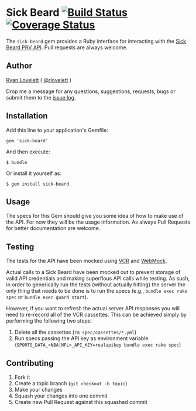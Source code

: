 # Sick Beard [![Build Status](https://travis-ci.org/RLovelett/sick-beard.png?branch=master)](https://travis-ci.org/RLovelett/sick-beard) [![Coverage Status](https://coveralls.io/repos/RLovelett/sick-beard/badge.png?branch=master)](https://coveralls.io/r/RLovelett/sick-beard?branch=master)

The `sick-beard` gem provides a Ruby interface for interacting with the [Sick Beard PRV API](http://sickbeard.com/api/). Pull requests are always welcome.

## Author

[Ryan Lovelett](http://ryan.lovelett.me/) ( [@rlovelett](http://twitter.com/#!/rlovelett) )

Drop me a message for any questions, suggestions, requests, bugs or
submit them to the [issue
log](https://github.com/rlovelett/sports_data_api/issues).

## Installation

Add this line to your application's Gemfile:

    gem 'sick-beard'

And then execute:

    $ bundle

Or install it yourself as:

    $ gem install sick-beard

## Usage

The specs for this Gem should give you some idea of how to make use of
the API. For now they will be the usage information. As always Pull
Requests for better documentation are welcome.

## Testing

The tests for the API have been mocked using [VCR](https://github.com/vcr/vcr) and [WebMock](https://github.com/bblimke/webmock).

Actual calls to a Sick Beard have been mocked out to prevent storage of valid API credentials and making
superflous API calls while testing. As such, in order to generically run the tests (without actually hitting)
the server the only thing that needs to be done is to run the specs (e.g., `bundle exec rake spec` or
`bundle exec guard start`).

However, if you want to refresh the actual server API responses you will need to re-record all of the VCR cassettes.
This can be achieved simply by performing the following two steps:

1. Delete all the cassettes (`rm spec/cassettes/*.yml`)
2. Run specs passing the API key as environment variable (`SPORTS_DATA_<NBA|NFL>_API_KEY=realapikey bundle exec rake spec`)

## Contributing

1. Fork it
2. Create a topic branch (`git checkout -b topic`)
3. Make your changes
4. Squash your changes into one commit
5. Create new Pull Request against this squashed commit
